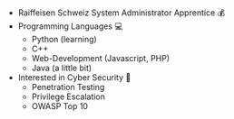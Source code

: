 - Raiffeisen Schweiz System Administrator Apprentice 💰
- Programming Languages 💻
  - Python (learning)
  - C++
  - Web-Development (Javascript, PHP)
  - Java (a little bit)
- Interested in Cyber Security 🔐
  - Penetration Testing
  - Privilege Escalation
  - OWASP Top 10 

